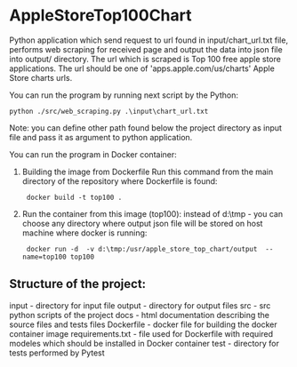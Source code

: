 # AppleStoreTop100Chart

Python application which send request to url found in input/chart_url.txt file,
performs web scraping for received page and output the data into json file into output/ directory.
The url which is scraped is Top 100 free apple store applications.
The url should be one of 'apps.apple.com/us/charts' Apple Store charts urls.

You can run the program by running next script by the Python:

    python ./src/web_scraping.py .\input\chart_url.txt
    
  Note: you can define other path found below the project directory as input file and pass it as argument to python application.
  
You can run the program in Docker container:

1. Building the image from Dockerfile
   Run this command from the main directory of the repository where Dockerfile is found:
   
        docker build -t top100 .
        
2. Run the container from this image (top100):
   instead of d:\tmp - you can choose any directory where output json file will be stored on host 
   machine where docker is running:
   
        docker run -d  -v d:\tmp:/usr/apple_store_top_chart/output  --name=top100 top100
        
Structure of the project:
--------------------------
input - directory for input file
output - directory for output files
src - src python scripts of the project
docs - html documentation describing the source files and tests files
Dockerfile - docker file for building the docker container image
requirements.txt - file used for Dockerfile with required modeles which should be installed in Docker container
test - directory for tests performed by Pytest

